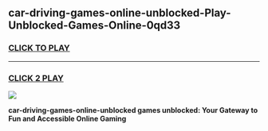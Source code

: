 
## car-driving-games-online-unblocked-Play-Unblocked-Games-Online-0qd33
<h3>
<a href="https://premium76.site?title=car-driving-games-online-unblocked&ref=24A">CLICK TO PLAY</a></h3>
<hr>

<h3>
<a href="https://premium76.site?title=car-driving-games-online-unblocked&ref=24A">CLICK 2 PLAY</a>
  
</h3>

<a href="https://premium76.site?title=car-driving-games-online-unblocked&ref=24A"><img src="https://clearcache.store/games.png"></a>


**car-driving-games-online-unblocked games unblocked: Your Gateway to Fun and Accessible Online Gaming**
